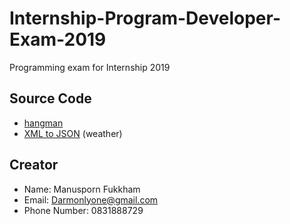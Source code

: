 # Internship-Program-Developer-Exam-2019
Programming exam for Internship 2019

## Source Code
- [hangman](hangman)
- [XML to JSON](weather) (weather)

## Creator

- Name: Manusporn Fukkham
- Email: Darmonlyone@gmail.com
- Phone Number: 0831888729
